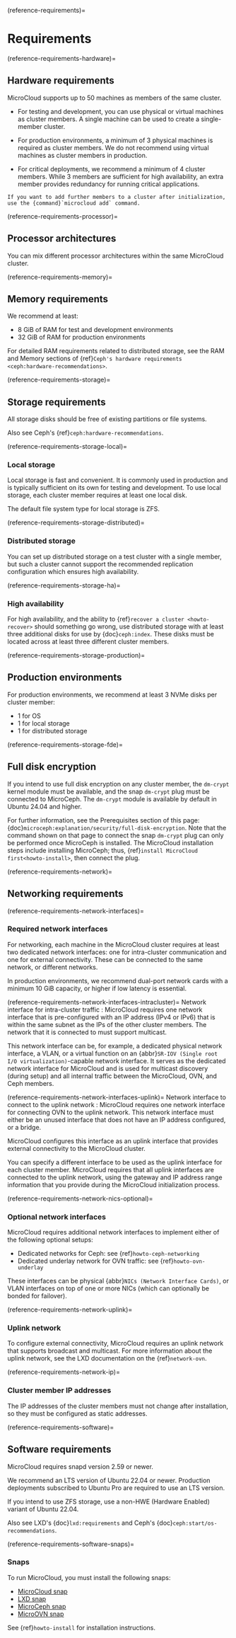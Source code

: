 
(reference-requirements)=
# Requirements

(reference-requirements-hardware)=
## Hardware requirements

MicroCloud supports up to 50 machines as members of the same cluster.

- For testing and development, you can use physical or virtual machines as cluster members. A single machine can be used to create a single-member cluster.

- For production environments, a minimum of 3 physical machines is required as cluster members. We do not recommend using virtual machines as cluster members in production.

- For critical deployments, we recommend a minimum of 4 cluster members. While 3 members are sufficient for high availability, an extra member provides redundancy for running critical applications.

```{tip}
If you want to add further members to a cluster after initialization, use the {command}`microcloud add` command.
```

(reference-requirements-processor)=
## Processor architectures

You can mix different processor architectures within the same MicroCloud cluster.

(reference-requirements-memory)=
## Memory requirements

We recommend at least:

- 8 GiB of RAM for test and development environments
- 32 GiB of RAM for production environments

For detailed RAM requirements related to distributed storage, see the RAM and Memory sections of {ref}`Ceph's hardware requirements <ceph:hardware-recommendations>`.

(reference-requirements-storage)=
## Storage requirements

All storage disks should be free of existing partitions or file systems.

Also see Ceph's {ref}`ceph:hardware-recommendations`.

(reference-requirements-storage-local)=
### Local storage

Local storage is fast and convenient. It is commonly used in production and is typically sufficient on its own for testing and development. To use local storage, each cluster member requires at least one local disk.

The default file system type for local storage is ZFS.

(reference-requirements-storage-distributed)=
### Distributed storage

You can set up distributed storage on a test cluster with a single member, but such a cluster cannot support the recommended replication configuration which ensures high availability.

(reference-requirements-storage-ha)=
### High availability

For high availability, and the ability to {ref}`recover a cluster <howto-recover>` should something go wrong, use distributed storage with at least three additional disks for use by {doc}`ceph:index`. These disks must be located across at least three different cluster members.

(reference-requirements-storage-production)=
## Production environments

For production environments, we recommend at least 3 NVMe disks per cluster member:
- 1 for OS
- 1 for local storage
- 1 for distributed storage

(reference-requirements-storage-fde)=
## Full disk encryption

If you intend to use full disk encryption on any cluster member, the `dm-crypt` kernel module must be available, and the snap `dm-crypt` plug must be connected to MicroCeph. The `dm-crypt` module is available by default in Ubuntu 24.04 and higher.

For further information, see the Prerequisites section of this page: {doc}`microceph:explanation/security/full-disk-encryption`. Note that the command shown on that page to connect the snap `dm-crypt` plug can only be performed once MicroCeph is installed. The MicroCloud installation steps include installing MicroCeph; thus, {ref}`install MicroCloud first<howto-install>`, then connect the plug.

(reference-requirements-network)=
## Networking requirements

(reference-requirements-network-interfaces)=
### Required network interfaces

For networking, each machine in the MicroCloud cluster requires at least two dedicated network interfaces: one for intra-cluster communication and one for external connectivity. These can be connected to the same network, or different networks.

In production environments, we recommend dual-port network cards with a minimum 10 GiB capacity, or higher if low latency is essential.

(reference-requirements-network-interfaces-intracluster)=
Network interface for intra-cluster traffic
:  MicroCloud requires one network interface that is pre-configured with an IP address (IPv4 or IPv6) that is within the same subnet as the IPs of the other cluster members. The network that it is connected to must support multicast.

   This network interface can be, for example, a dedicated physical network interface, a VLAN, or a virtual function on an {abbr}`SR-IOV (Single root I/O virtualization)`-capable network interface.
   It serves as the dedicated network interface for MicroCloud and is used for multicast discovery (during setup) and all internal traffic between the MicroCloud, OVN, and Ceph members.

(reference-requirements-network-interfaces-uplink)=
Network interface to connect to the uplink network
:  MicroCloud requires one network interface for connecting OVN to the uplink network.
   This network interface must either be an unused interface that does not have an IP address configured, or a bridge.

   MicroCloud configures this interface as an uplink interface that provides external connectivity to the MicroCloud cluster.

   You can specify a different interface to be used as the uplink interface for each cluster member.
   MicroCloud requires that all uplink interfaces are connected to the uplink network, using the gateway and IP address range information that you provide during the MicroCloud initialization process.

(reference-requirements-network-nics-optional)=
### Optional network interfaces

MicroCloud requires additional network interfaces to implement either of the following optional setups:

- Dedicated networks for Ceph: see {ref}`howto-ceph-networking`
- Dedicated underlay network for OVN traffic: see {ref}`howto-ovn-underlay`

These interfaces can be physical {abbr}`NICs (Network Interface Cards)`, or VLAN interfaces on top of one or more NICs (which can optionally be bonded for failover).

(reference-requirements-network-uplink)=
### Uplink network

To configure external connectivity, MicroCloud requires an uplink network that supports broadcast and multicast. For more information about the uplink network, see the LXD documentation on the {ref}`network-ovn`.

(reference-requirements-network-ip)=
### Cluster member IP addresses

The IP addresses of the cluster members must not change after installation, so they must be configured as static addresses.

(reference-requirements-software)=
## Software requirements

MicroCloud requires snapd version 2.59 or newer.

We recommend an LTS version of Ubuntu 22.04 or newer. Production deployments subscribed to Ubuntu Pro are required to use an LTS version.

If you intend to use ZFS storage, use a non-HWE (Hardware Enabled) variant of Ubuntu 22.04.

Also see LXD's {doc}`lxd:requirements` and Ceph's {doc}`ceph:start/os-recommendations`.

(reference-requirements-software-snaps)=
### Snaps

To run MicroCloud, you must install the following snaps:

- [MicroCloud snap](https://snapcraft.io/microcloud)
- [LXD snap](https://snapcraft.io/lxd)
- [MicroCeph snap](https://snapcraft.io/microceph)
- [MicroOVN snap](https://snapcraft.io/microovn)

See {ref}`howto-install` for installation instructions.
